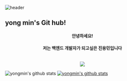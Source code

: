 ![header](https://capsule-render.vercel.app/api?type=waving&color=gradient&height=250&section=header&text=Welcome&fontSize=90)
<h2>yong min's Git hub!</h2>

<div align='center'>
  <h4>안녕하세요! </h4>
  <h4>저는 백엔드 개발자가 되고싶은 진용민입니다</h4>
  
  <br>
</div>
    
<div align='center'>
  <a href='https://digndla12.tistory.com/'>
    <img src="https://img.shields.io/badge/Tistory-20C997?style=for-the-badge&logo=Spring&logoColor=white"/>
  </a>
 
</div>
</div>




![yongmin's github stats](https://github-readme-stats.vercel.app/api?username=jinyongmin&show_icons=true)
[![yongmin's github stats](https://github-readme-stats.vercel.app/api/top-langs/?username=jinyongmin&show_icons=true&hide_border=true&title_color=004386&icon_color=004386&layout=compact)](https://github.com/jinyongmin)
